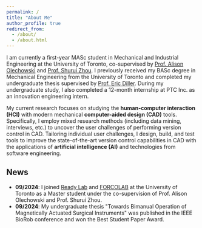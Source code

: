 ```yaml
---
permalink: /
title: "About Me"
author_profile: true
redirect_from: 
  - /about/
  - /about.html
---
```


I am currently a first-year MASc student in Mechanical and Industrial Engineering at the University of Toronto, co-supervised by [Prof. Alison Olechowski](https://www.mie.utoronto.ca/faculty_staff/olechowski/) and [Prof. Shurui Zhou](https://www.ece.utoronto.ca/people/zhou-s/). I previously received my BASc degree in Mechanical Engineering from the University of Toronto and completed my undergraduate thesis supervised by [Prof. Eric Diller](https://www.mie.utoronto.ca/faculty_staff/diller/). During my undergraduate study, I also completed a 12-month internship at PTC Inc. as an innovation engineering intern. 

My current research focuses on studying the **human-computer interaction (HCI)** with modern mechanical **computer-aided design (CAD)** tools. Specifically, I employ mixed research methods (including data mining, interviews, etc.) to uncover the user challenges of performing version control in CAD. Tailoring individual user challenges, I design, build, and test tools to improve the state-of-the-art version control capabilities in CAD with the applications of **artificial intelligence (AI)** and technologies from software engineering. 

## News 

- **09/2024**: I joined [Ready Lab](https://readylab.mie.utoronto.ca) and [FORCOLAB](https://www.eecg.toronto.edu/~shuruiz/forcolab/index.html) at the University of Toronto as a Master student under the co-supervision of Prof. Alison Olechowski and Prof. Shurui Zhou. 
- **09/2024**: My undergraduate thesis "Towards Bimanual Operation of Magnetically Actuated Surgical Instruments" was published in the IEEE BioRob conference and won the Best Student Paper Award. 